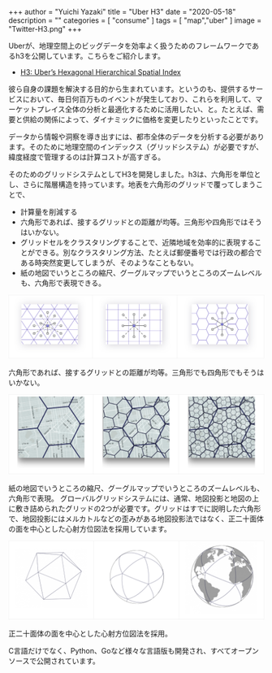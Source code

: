 +++
author = "Yuichi Yazaki"
title = "Uber H3"
date = "2020-05-18"
description = ""
categories = [
    "consume"
]
tags = [
    "map","uber"
]
image = "Twitter-H3.png"
+++

Uberが、地理空間上のビッグデータを効率よく扱うためのフレームワークであるh3を公開しています。こちらをご紹介します。

<!--more-->

- [H3: Uber’s Hexagonal Hierarchical Spatial Index](https://www.uber.com/en-JP/blog/h3/)

彼ら自身の課題を解決する目的から生まれています。というのも、提供するサービスにおいて、毎日何百万ものイベントが発生しており、これらを利用して、マーケットプレイス全体の分析と最適化するために活用したい、と。たとえば、需要と供給の関係によって、ダイナミックに価格を変更したりといったことです。

データから情報や洞察を導き出すには、都市全体のデータを分析する必要があります。そのために地理空間のインデックス（グリッドシステム）が必要ですが、緯度経度で管理するのは計算コストが高すぎる。

そのためのグリッドシステムとしてH3を開発しました。h3は、六角形を単位とし、さらに階層構造を持っています。地表を六角形のグリッドで覆ってしまうことで、

- 計算量を削減する
- 六角形であれば、接するグリッドとの距離が均等。三角形や四角形ではそうはいかない。
- グリッドセルをクラスタリングすることで、近隣地域を効率的に表現することができる。別なクラスタリング方法、たとえば郵便番号では行政の都合である時突然変更してしまうが、そのようなこともない。
- 紙の地図でいうところの縮尺、グーグルマップでいうところのズームレベルも、六角形で表現できる。

![](h3_346.png)

六角形であれば、接するグリッドとの距離が均等。三角形でも四角形でもそうはいかない。

![](h3_hierarcical.png)

紙の地図でいうところの縮尺、グーグルマップでいうところのズームレベルも、六角形で表現。
グローバルグリッドシステムには、通常、地図投影と地図の上に敷き詰められたグリッドの2つが必要です。グリッドはすでに説明した六角形で、地図投影にはメルカトルなどの歪みがある地図投影法ではなく、正二十面体の面を中心とした心射方位図法を採用しています。

![](h3_gnomonic-projections-centered.png)

正二十面体の面を中心とした心射方位図法を採用。

C言語だけでなく、Python、Goなど様々な言語版も開発され、すべてオープンソースで公開されています。
